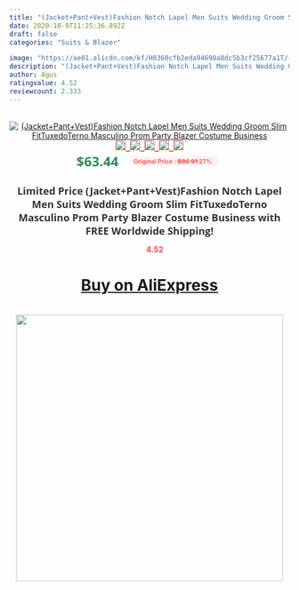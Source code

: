 ```yaml
---
title: "(Jacket+Pant+Vest)Fashion Notch Lapel Men Suits Wedding Groom Slim FitTuxedoTerno Masculino Prom Party Blazer Costume Business"
date: 2020-10-9T11:25:36.892Z
draft: false
categories: "Suits & Blazer"

image: "https://ae01.alicdn.com/kf/H0360cfb2eda94698a8dc5b3cf25677a1T/-Jacket-Pant-Vest-Fashion-Notch-Lapel-Men-Suits-Wedding-Groom-Slim-FitTuxedoTerno-Masculino-Prom-Party.jpg"
description: "(Jacket+Pant+Vest)Fashion Notch Lapel Men Suits Wedding Groom Slim FitTuxedoTerno Masculino Prom Party Blazer Costume Business"
author: Agus
ratingvalue: 4.52
reviewcount: 2.333
---
```

<br>
<div style="text-align: center;">
<a href="https://s.click.aliexpress.com/e/_9Q9713" target="_blank" rel="nofollow noopener noreferrer"><img alt="(Jacket+Pant+Vest)Fashion Notch Lapel Men Suits Wedding Groom Slim FitTuxedoTerno Masculino Prom Party Blazer Costume Business" class="magnifier-image" src="https://ae01.alicdn.com/kf/H0360cfb2eda94698a8dc5b3cf25677a1T/-Jacket-Pant-Vest-Fashion-Notch-Lapel-Men-Suits-Wedding-Groom-Slim-FitTuxedoTerno-Masculino-Prom-Party.jpg_640x640.jpg">
<br>
<img style="border:1px solid salmon" src="https://ae01.alicdn.com/kf/H0360cfb2eda94698a8dc5b3cf25677a1T/-Jacket-Pant-Vest-Fashion-Notch-Lapel-Men-Suits-Wedding-Groom-Slim-FitTuxedoTerno-Masculino-Prom-Party.jpg_120x120.jpg">&nbsp;&nbsp;<img style="border:1px solid salmon" src="https://ae01.alicdn.com/kf/Hbe0bc9e537844d6d84f71ecfec1e44162/-Jacket-Pant-Vest-Fashion-Notch-Lapel-Men-Suits-Wedding-Groom-Slim-FitTuxedoTerno-Masculino-Prom-Party.jpg_120x120.jpg">&nbsp;&nbsp;<img style="border:1px solid salmon" src="https://ae01.alicdn.com/kf/H3d1bb631d2f74a19b99b4b04c9211694X/-Jacket-Pant-Vest-Fashion-Notch-Lapel-Men-Suits-Wedding-Groom-Slim-FitTuxedoTerno-Masculino-Prom-Party.jpg_120x120.jpg">&nbsp;&nbsp;<img style="border:1px solid salmon" src="https://ae01.alicdn.com/kf/H6c9617f6065541e499d28b77dfa8ee98H/-Jacket-Pant-Vest-Fashion-Notch-Lapel-Men-Suits-Wedding-Groom-Slim-FitTuxedoTerno-Masculino-Prom-Party.jpg_120x120.jpg">&nbsp;&nbsp;<img style="border:1px solid salmon" src="https://ae01.alicdn.com/kf/H4b2094c5e6c1493db02ed6ef2f4a415fZ/-Jacket-Pant-Vest-Fashion-Notch-Lapel-Men-Suits-Wedding-Groom-Slim-FitTuxedoTerno-Masculino-Prom-Party.jpg_120x120.jpg"></a></div><br0>
<div style="text-align: center;"><span style="background-color: white; border: 0px; box-sizing: border-box; color: seagreen; display: inline-block; font-family: &quot;open sans&quot; , &quot;arial&quot; , &quot;helvetica&quot; , sans-serif , &quot;heiti&quot;; font-size: 24px; font-stretch: inherit; font-weight: 700; line-height: inherit; margin: 0px 10px 0px 0px; padding: 0px; vertical-align: middle;">$63.44 </span>
<span style="background: rgb(255 , 241 , 241); border-radius: 3px; border: 0px; box-sizing: border-box; color: #ff4747; display: inline-block; font-family: inherit; font-size: 12px; font-stretch: inherit; font-style: inherit; font-variant: inherit; font-weight: 600; line-height: inherit; margin: 0px; padding: 2px 5px; transform: scale(0.9); vertical-align: middle;">Original Price : <b style="text-decoration: line-through;">$86.91 </b> 27%&nbsp;&nbsp;</span></div>
<h1 style="color: #333333; display: inline-block; font-family: &quot;open sans&quot; , &quot;arial&quot; , &quot;helvetica&quot; , sans-serif , &quot;heiti&quot;; font-size: 18px; font-stretch: inherit; font-weight: 700; text-align: center;">Limited Price (Jacket+Pant+Vest)Fashion Notch Lapel Men Suits Wedding Groom Slim FitTuxedoTerno Masculino Prom Party Blazer Costume Business with FREE Worldwide Shipping!</h1>
<div style="color: #ff4747; text-align: center;">
<img src="https://4.bp.blogspot.com/-M0ZcTcb-5uY/XleCXlxnR4I/AAAAAAAAAEc/OrjgMkXV1oMQFaCRZj5HQwOCBcu3w1FegCPcBGAYYCw/s1600/star.png" style="height: 15px;">&nbsp;<b>4.52</b></div>
<div class="button_cont" align="center"><a class="buynow_a" href="https://s.click.aliexpress.com/e/_9Q9713" target="_blank" rel="nofollow noopener noreferrer"><H1>Buy on AliExpress</H1></a></div><br>
<div class="separator" style="clear: both; text-align: center;">
<img src="https://lh3.googleusercontent.com/-pTy5HemUv9M/XlePHvY0dAI/AAAAAAAAAE4/0nX5iRUoIWY8eMW9Dpxeirr157OZliDIgCLcBGAsYHQ/s1600/badge.gif" width="480">
</div>

